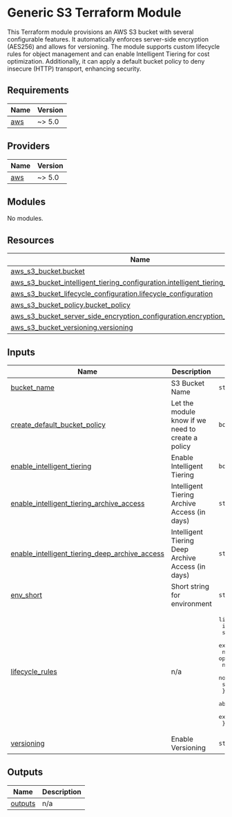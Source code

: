 # Generic S3 Terraform Module

This Terraform module provisions an AWS S3 bucket with several configurable features. It automatically enforces server-side encryption (AES256) and allows for versioning. The module supports custom lifecycle rules for object management and can enable Intelligent Tiering for cost optimization. Additionally, it can apply a default bucket policy to deny insecure (HTTP) transport, enhancing security.


<!-- BEGIN_TF_DOCS -->
## Requirements

| Name | Version |
|------|---------|
| <a name="requirement_aws"></a> [aws](#requirement\_aws) | ~> 5.0 |

## Providers

| Name | Version |
|------|---------|
| <a name="provider_aws"></a> [aws](#provider\_aws) | ~> 5.0 |

## Modules

No modules.

## Resources

| Name | Type |
|------|------|
| [aws_s3_bucket.bucket](https://registry.terraform.io/providers/hashicorp/aws/latest/docs/resources/s3_bucket) | resource |
| [aws_s3_bucket_intelligent_tiering_configuration.intelligent_tiering_configuration](https://registry.terraform.io/providers/hashicorp/aws/latest/docs/resources/s3_bucket_intelligent_tiering_configuration) | resource |
| [aws_s3_bucket_lifecycle_configuration.lifecycle_configuration](https://registry.terraform.io/providers/hashicorp/aws/latest/docs/resources/s3_bucket_lifecycle_configuration) | resource |
| [aws_s3_bucket_policy.bucket_policy](https://registry.terraform.io/providers/hashicorp/aws/latest/docs/resources/s3_bucket_policy) | resource |
| [aws_s3_bucket_server_side_encryption_configuration.encryption_configuration](https://registry.terraform.io/providers/hashicorp/aws/latest/docs/resources/s3_bucket_server_side_encryption_configuration) | resource |
| [aws_s3_bucket_versioning.versioning](https://registry.terraform.io/providers/hashicorp/aws/latest/docs/resources/s3_bucket_versioning) | resource |

## Inputs

| Name | Description | Type | Default | Required |
|------|-------------|------|---------|:--------:|
| <a name="input_bucket_name"></a> [bucket\_name](#input\_bucket\_name) | S3 Bucket Name | `string` | n/a | yes |
| <a name="input_create_default_bucket_policy"></a> [create\_default\_bucket\_policy](#input\_create\_default\_bucket\_policy) | Let the module know if we need to create a policy | `bool` | `true` | no |
| <a name="input_enable_intelligent_tiering"></a> [enable\_intelligent\_tiering](#input\_enable\_intelligent\_tiering) | Enable Intelligent Tiering | `bool` | `true` | no |
| <a name="input_enable_intelligent_tiering_archive_access"></a> [enable\_intelligent\_tiering\_archive\_access](#input\_enable\_intelligent\_tiering\_archive\_access) | Intelligent Tiering Archive Access (in days) | `string` | `"90"` | no |
| <a name="input_enable_intelligent_tiering_deep_archive_access"></a> [enable\_intelligent\_tiering\_deep\_archive\_access](#input\_enable\_intelligent\_tiering\_deep\_archive\_access) | Intelligent Tiering Deep Archive Access (in days) | `string` | `"180"` | no |
| <a name="input_env_short"></a> [env\_short](#input\_env\_short) | Short string for environment | `string` | n/a | yes |
| <a name="input_lifecycle_rules"></a> [lifecycle\_rules](#input\_lifecycle\_rules) | n/a | <pre>list(object({<br/>    id              = string<br/>    status          = string<br/>    expiration_days = optional(number)<br/>    noncurrent_version_transition = optional(object({<br/>      newer_noncurrent_versions = number<br/>      noncurrent_days           = number<br/>      storage_class             = string<br/>    }))<br/>    abort_incomplete_multipart_upload_days = optional(number)<br/>    expired_object_delete_marker           = optional(bool)<br/>  }))</pre> | `[]` | no |
| <a name="input_versioning"></a> [versioning](#input\_versioning) | Enable Versioning | `string` | `"Enabled"` | no |

## Outputs

| Name | Description |
|------|-------------|
| <a name="output_outputs"></a> [outputs](#output\_outputs) | n/a |
<!-- END_TF_DOCS -->
